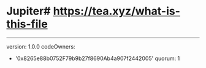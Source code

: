 # Jupiter# https://tea.xyz/what-is-this-file
---
version: 1.0.0
codeOwners:
  - '0x8265e88b0752F79b9b27f8690Ab4a907f2442005'
quorum: 1
